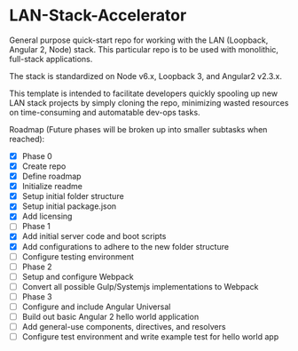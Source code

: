 # LAN-Stack-Accelerator
General purpose quick-start repo for working with the LAN (Loopback, Angular 2, Node) stack.
This particular repo is to be used with monolithic, full-stack applications.

The stack is standardized on Node v6.x, Loopback 3, and Angular2 v2.3.x.

This template is intended to facilitate developers quickly spooling up new LAN stack projects by simply cloning the repo, minimizing wasted resources on time-consuming and automatable dev-ops tasks.

Roadmap (Future phases will be broken up into smaller subtasks when reached):
 - [x] Phase 0
  - [x] Create repo
  - [x] Define roadmap
  - [x] Initialize readme
  - [x] Setup initial folder structure
  - [x] Setup initial package.json
  - [x] Add licensing
 - [ ] Phase 1
  - [x] Add initial server code and boot scripts
  - [x] Add configurations to adhere to the new folder structure
  - [ ] Configure testing environment
 - [ ] Phase 2
  - [ ] Setup and configure Webpack
  - [ ] Convert all possible Gulp/Systemjs implementations to Webpack
 - [ ] Phase 3
  - [ ] Configure and include Angular Universal
  - [ ] Build out basic Angular 2 hello world application
  - [ ] Add general-use components, directives, and resolvers
  - [ ] Configure test environment and write example test for hello world app
